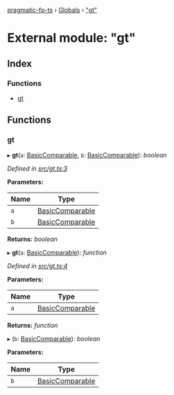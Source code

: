 [pragmatic-fp-ts](../README.md) › [Globals](../globals.md) › ["gt"](_gt_.md)

# External module: "gt"

## Index

### Functions

* [gt](_gt_.md#gt)

## Functions

###  gt

▸ **gt**(`a`: [BasicComparable](_types_.md#basiccomparable), `b`: [BasicComparable](_types_.md#basiccomparable)): *boolean*

*Defined in [src/gt.ts:3](https://github.com/hermann-p/pragmatic-fp-ts/blob/ae00bcd/src/gt.ts#L3)*

**Parameters:**

Name | Type |
------ | ------ |
`a` | [BasicComparable](_types_.md#basiccomparable) |
`b` | [BasicComparable](_types_.md#basiccomparable) |

**Returns:** *boolean*

▸ **gt**(`a`: [BasicComparable](_types_.md#basiccomparable)): *function*

*Defined in [src/gt.ts:4](https://github.com/hermann-p/pragmatic-fp-ts/blob/ae00bcd/src/gt.ts#L4)*

**Parameters:**

Name | Type |
------ | ------ |
`a` | [BasicComparable](_types_.md#basiccomparable) |

**Returns:** *function*

▸ (`b`: [BasicComparable](_types_.md#basiccomparable)): *boolean*

**Parameters:**

Name | Type |
------ | ------ |
`b` | [BasicComparable](_types_.md#basiccomparable) |
